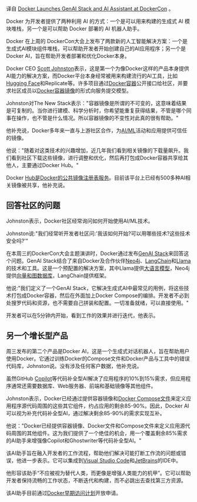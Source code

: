 <!-- 
# Docker在DockerCon上推出GenAI Stack和AI Assistant
https://cdn.thenewstack.io/media/2023/10/1863c7f4-docker-cto-1024x616.png
Docker CTO Justin Cormack/Photo by Loraine Lawson
 -->


译自 [Docker Launches GenAI Stack and AI Assistant at DockerCon](https://thenewstack.io/docker-launches-genai-stack-and-ai-assistant-at-dockercon/) 。

Docker 为开发者提供了两种利用 AI 的方式：一个是可以用来构建的生成式 AI 模块堆栈，另一个是可以帮助 Docker 部署的 AI 机器人助手。

Docker 在上周的 DockerCon大会上发布了两款新的人工智能解决方案：一个是生成式AI模块组件堆栈，可以帮助开发者开始创建自己的AI应用程序；另一个是Docker AI，旨在帮助开发者部署和优化Docker本身。

Docker CEO [Scott Johnston](https://www.linkedin.com/in/scottcjohnston/)表示，这是第一个为像Docker这样的产品本身提供AI能力的解决方案，而Docker平台本身经常被用来构建流行的AI工具，比如[Hugging Face](https://thenewstack.io/how-hugging-face-positions-itself-in-the-open-llm-stack/)和Replicate等。许多项目通过[Docker容器](https://thenewstack.io/monitor-control-and-debug-docker-containers-with-whaledeck/)公开接口给社区，并要求社区成员以[Docker容器镜像](https://thenewstack.io/find-vulnerabilities-in-container-images-with-docker-scan/)的形式向服务提交模型。 

Johnston对The New Stack表示："容器镜像是所谓的不可变的，这意味着结果是可复制的。当你进行建模、科学分析时，你希望能重复获得结果，不管是哪个同事在操作，也不管是什么情况。所以容器镜像的不变性对此真的很有帮助。"

他补充说，Docker多年来一直与上游社区合作，为[AI/ML](https://thenewstack.io/ai-ml-best-practices-during-a-gold-rush/)活动和应用提供可信任的镜像。

他说："随着对这类技术的兴趣增加，近几年我们看到相关镜像的下载量飙升。我们看到社区下载这些镜像，进行调整和优化，然后再打包成Docker容器共享给其他人，主要通过Docker Hub。"

Docker [Hub是Docker的公共镜像注册表服务](https://thenewstack.io/docker-hub-limits-what-they-are-and-how-to-route-around-them/)。目前该平台上已经有500多种AI相关镜像被共享，他补充说。

## 回答社区的问题

Johnston表示，Docker社区经常询问如何开始使用AI/ML技术。

Johnston说:"我们经常听开发者社区问:'我该如何开始?可以用哪些技术?这些技术安全吗?'"

在本周三的DockerCon大会主题演讲时，Docker通过发布[GenAI Stack](https://www.docker.com/blog/introducing-a-new-genai-stack/)来回答这个问题。GenAI Stack结合了来自Docker及合作伙伴[Neo4j](https://thenewstack.io/try-a-neo4j-graph-database-right-here-right-now/)、[LangChain](https://thenewstack.io/langchain-the-trendiest-web-framework-of-2023-thanks-to-ai/)和[Llama](https://thenewstack.io/metas-llama-2-is-not-open-source-and-thats-ok/)的技术和工具。这是一个预配置的解决方案，其中Llama提供[大语言模型](https://thenewstack.io/top-5-large-language-models-and-how-to-use-them-effectively/)，Neo4j提供[向量和图数据库](https://thenewstack.io/top-5-vector-database-solutions-for-your-ai-project/)，LangChain提供框架。

他说:"我们定义了一个GenAI Stack，它解决生成式AI中最常见的用例，将这些技术打包成Docker容器，然后在外面加上Docker Compose的编排。开发者不必到处搜罗代码和资源，也不需要自己拼装和配置。一切准备就绪，可以直接使用。"

开发者可以在5分钟内开始，看到工作的效果并进行迭代，他表示。

## 另一个增长型产品 

周三发布的第二个产品是Docker AI，这是一个生成式对话机器人，旨在帮助用户使用Docker。它通过训练Docker的Compose文件和Docker产品与工具中的错误代码库，Johnston说。没有涉及任何客户数据，他补充说。

虽然GitHub [Copilot](https://thenewstack.io/microsoft-one-ups-google-with-copilot-stack-for-developers/)等代码补全型AI解决了应用程序的10%到15%需求，但应用程序通常还需要数据库、Web服务器、前端和基础镜像等其他组件。

Johnston表示，Docker已经通过提供容器镜像和[Docker Compose文件](https://thenewstack.io/ansible-update-lets-docker-compose-files-configure-networks-infrastructure/)来定义应用程序源代码周围的这些其它组件，约占应用的剩余85-90%。因此，Docker AI可以视为补充代码补全型AI，通过解决剩余85-90%的需求实现互补。

他说："Docker已经提供容器镜像、Docker文件和Compose文件来定义应用源代码周围的其他组件。这为我们提供了一个绝佳的机会，用一个覆盖剩余85%需求的AI助手来增强像Copilot和Ghostwriter等代码补全型AI。"

该AI助手旨在融入开发者的工作流程，帮助他们解决可能打断工作流的问题或错误，他进一步表示。它可以集成到[Visual Studio Code](https://thenewstack.io/this-week-in-programming-visual-studio-code-arrives-on-the-web/)和[JetBrains](https://thenewstack.io/dedicated-ide-for-rust-released-by-jetbrains/)的IDE中。

他形容该助手“不应被视为替代人类，而更像是增强人类能力的机甲”。它可以帮助开发者保持流畅的工作状态，不断迭代和构建，而不必跳出去查找第三方资源。

该AI助手目前通过[Docker早期访问计划](https://www.docker.com/ai-early-access-program/)开放申请。
